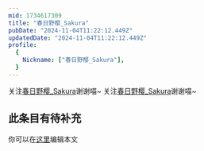 ```yaml
---
mid: 1734617309
title: "春日野樱_Sakura"
pubDate: "2024-11-04T11:22:12.449Z"
updatedDate: "2024-11-04T11:22:12.449Z"
profile:
  {
    Nickname: ["春日野樱_Sakura"],
  }
---
```


关注[春日野樱_Sakura](https://space.bilibili.com/1734617309)谢谢喵~ 关注[春日野樱_Sakura](https://space.bilibili.com/1734617309)谢谢喵~

## 此条目有待补充
你可以在[这里](https://github.com/Yuhanawa/VTuber.ICU/edit/master/src/content/v/春日野樱_Sakura/index.md)编辑本文
